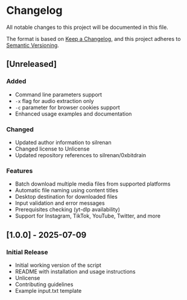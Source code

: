 # Changelog

All notable changes to this project will be documented in this file.

The format is based on [Keep a Changelog](https://keepachangelog.com/en/1.0.0/),
and this project adheres to [Semantic Versioning](https://semver.org/spec/v2.0.0.html).

## [Unreleased]

### Added

- Command line parameters support
- `-x` flag for audio extraction only
- `-c` parameter for browser cookies support
- Enhanced usage examples and documentation

### Changed

- Updated author information to silrenan
- Changed license to Unlicense
- Updated repository references to silrenan/0xbitdrain

### Features

- Batch download multiple media files from supported platforms
- Automatic file naming using content titles
- Desktop destination for downloaded files
- Input validation and error messages
- Prerequisites checking (yt-dlp availability)
- Support for Instagram, TikTok, YouTube, Twitter, and more

## [1.0.0] - 2025-07-09

### Initial Release

- Initial working version of the script
- README with installation and usage instructions
- Unlicense
- Contributing guidelines
- Example input.txt template

